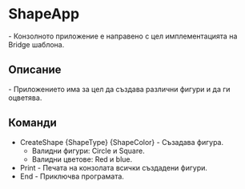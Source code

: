 <h1>ShapeApp</h1>
- Конзолното приложение е направено с цел имплементацията на Bridge шаблона.

<h2>Описание</h2>
- Приложението има за цел да създава различни фигури и да ги оцветява.

<h2>Команди</h2>
<ul>
  <li> 
    CreateShape {ShapeType} {ShapeColor} - Съзадава фигура.
    <ul>
      <li>Валидни фигури: Circle и Square.</li>
      <li>Валидни цветове: Red и blue.</li>
    </ul>  
  </li>
  <li> 
    Print - Печата на конзолата всички създадени фигури.
  </li>
  <li> 
    End - Приключва програмата.
  </li>
</ul>
